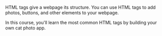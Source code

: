 <p>
HTML tags give a webpage its structure. You can use HTML tags to add photos, buttons, and other elements to your webpage.

In this course, you'll learn the most common HTML tags by building your own cat photo app.</p>